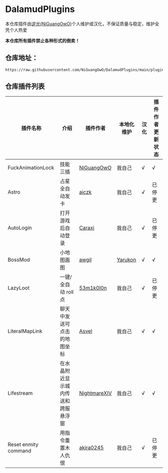 # DalamudPlugins

本仓库插件由[逆光(NiGuangOwO)](https://github.com/NiGuangOwO)个人维护或汉化，不保证质量与稳定，维护全凭个人热爱

**本仓库所有插件禁止各种形式的倒卖！**

## 仓库地址：

```
https://raw.githubusercontent.com/NiGuangOwO/DalamudPlugins/main/pluginmaster.json
```

## 仓库插件列表

| 插件名称             | 介绍                               | 插件作者                                        | 本地化维护                            | 汉化 | 插件作者更新状态 |
| -------------------- | ---------------------------------- | ----------------------------------------------- | ------------------------------------- | ---- | ---------------- |
| FuckAnimationLock    | 技能三插                           | [NiGuangOwO](https://github.com/NiGuangOwO)     | 我自己                                | √    | √                |
| Astro                | 占星全自动发卡                     | [aiczk](https://github.com/aiczk)               | 我自己                                | √    | 已停更           |
| AutoLogin            | 打开游戏后自动登录                 | [Caraxi](https://github.com/Caraxi)             | 我自己                                | √    | 已停更           |
| BossMod              | 小地图画图                         | [awgil](https://github.com/awgil)               | [Yarukon](https://github.com/Yarukon) | √    | √                |
| LazyLoot             | 一键/全自动 roll 点                | [53m1k0l0n](https://github.com/53m1k0l0n)       | 我自己                                | √    | 已停更           |
| LiteralMapLink       | 聊天中发送可点击的地图坐标         | [Asvel](https://github.com/Asvel)               | 我自己                                | √    | √                |
| Lifestream           | 在水晶附近显示城内传送和跨服悬浮窗 | [NightmareXIV](https://github.com/NightmareXIV) | 我自己                                | √    | √                |
| Reset enmity command | 用指令重置木人仇恨                 | [akira0245](https://github.com/akira0245)       | 我自己                                | √    | 已停更           |
